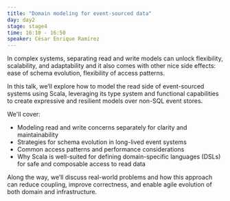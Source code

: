 ```yaml
---
title: "Domain modeling for event-sourced data"
day: day2
stage: stage4
time: 16:10 - 16:50
speaker: César Enrique Ramírez
---
```


In complex systems, separating read and write models can unlock flexibility, scalability, and adaptability and it also comes with other nice side effects: ease of schema evolution, flexibility of access patterns.

In this talk, we’ll explore how to model the read side of event-sourced systems using Scala, leveraging its type system and functional capabilities to create expressive and resilient models over non-SQL event stores.

We'll cover:

- Modeling read and write concerns separately for clarity and maintainability
- Strategies for schema evolution in long-lived event systems
- Common access patterns and performance considerations
- Why Scala is well-suited for defining domain-specific languages (DSLs) for safe and composable access to read data

Along the way, we’ll discuss real-world problems and how this approach can reduce coupling, improve correctness, and enable agile evolution of both domain and infrastructure.
